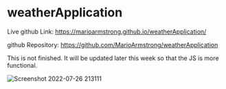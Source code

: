 # weatherApplication

Live github Link: https://marioarmstrong.github.io/weatherApplication/

github Repository: https://github.com/MarioArmstrong/weatherApplication

This is not finished. It will be updated later this week so that the JS is more functional.


![Screenshot 2022-07-26 213111](https://user-images.githubusercontent.com/89109707/181168649-a2781b0b-2662-4948-9a1c-a2975e256ab0.jpg)
